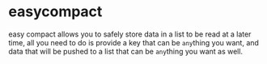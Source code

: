 # easycompact

easy compact allows you to safely store data in a list to be read at a later time, all you need to do is provide a key that can be `any`thing you want, and data that will be pushed to a list that can be `any`thing you want as well.